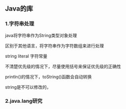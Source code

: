 ## Java的库


### 1.字符串处理

java将字符串作为String类型对象处理

区别于其他语言，将字符串作为字符数组来进行处理

string literal 字符常量

不清楚优先级的情况下，尽量使用括号来保证优先级的正确性

println()的情况下，toString()函数会自动转换

string是不可以修改的，


### 2.java.lang研究

